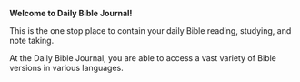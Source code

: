 **Welcome to Daily Bible Journal!**

This is the one stop place to contain your daily Bible reading, studying, and note taking.

At the Daily Bible Journal, you are able to access a vast variety of Bible versions in various languages. 
